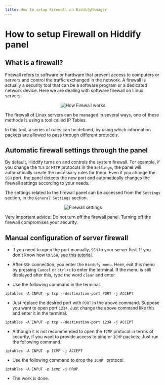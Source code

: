 ```yaml
---
title: How to setup Firewall on HiddifyManager
---
```


<div dir="ltr" markdown="1">

# How to setup Firewall on Hiddify panel

## What is a firewall?

Firewall refers to software or hardware that prevent access to computers or servers and control the traffic exchanged in the network. A firewall is actually a security tool that can be a software program or a dedicated network device. Here we are dealing with software firewall on Linux servers.

<div align=center markdown=1>
  
![How Firewall works](https://github.com/hiddify/hiddify-config/assets/125398461/2b7c93f0-b868-43c6-8e89-60b36ddb6fb8)

</div>


The firewall of Linux servers can be managed in several ways, one of these methods is using a tool called IP Tables.

In this tool, a series of rules can be defined, by using which information packets are allowed to pass through different protocols.

## Automatic firewall settings through the panel

By default, Hiddify turns on and controls the system firewall. For example, if you change the `TLS` or `HTTP` protocols in the `Settings`, the panel will automatically create the necessary rules for them. Even if you change the `SSH` port, the panel detects the new port and automatically changes the firewall settings according to your needs.

The settings related to the firewall panel can be accessed from the `Settings` section, in the `General Settings` section.

<div align=center markdown=1>
  
![Firewall settings](https://github.com/hiddify/hiddify-config/assets/125398461/0a3dce3a-0658-4ecd-887e-bd74c74fea1a)

</div>

Very important advice: Do not turn off the firewall panel. Turning off the firewall compromises your security.

## Manual configuration of server firewall

- If you need to open the port manually, `SSH` to your server first. If you don't know how to `SSH`, [see this tutorial](/manager/installation-and-setup/How-to-connect-to-server-via-SSH/).

- After `SSH` connection, you enter the `Hiddify menu`. Here, exit this menu by pressing `Cancel` or `ctrl+c` to enter the terminal. If the menu is still displayed after this, type the word `clear` and enter.

- Use the following command in the terminal.

```
iptables -A INPUT -p tcp --destination-port PORT -j ACCEPT
```

- Just replace the desired port with `PORT` in the above command. Suppose you want to open port `1234`. Just change the above command like this and enter it in the terminal.

```
iptables -A INPUT -p tcp --destination-port 1234 -j ACCEPT
```


* Although it is not recommended  to open the `ICMP` protocol in terms of security, if you want to provide access to ping or `ICMP` packets; Just run the following command.

<div dir=ltr markdown=1>
  
```
iptables -A INPUT -p ICMP -j ACCEPT
```
</div>

* Use the following command to drop the `ICMP ` protocol.

<div dir=ltr markdown=1>
  
```
iptables -A INPUT -p icmp -j DROP
```

</div>


- The work is done.


